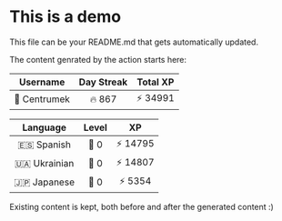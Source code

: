 # This is a demo

This file can be your README.md that gets automatically updated.

The content genrated by the action starts here:

<!--START_SECTION:duolingoStats-->
<!-- Automatically generated with https://github.com/centrumek/duolingo-readme-stats-->

| Username | Day Streak | Total XP |
|:---:|:---:|:---:|
| 👤 Centrumek | 🔥 867 | ⚡ 34991 |

| Language | Level | XP |
|:---:|:---:|:---:|
| 🇪🇸 Spanish | 👑 0 | ⚡ 14795 |
| 🇺🇦 Ukrainian | 👑 0 | ⚡ 14807 |
| 🇯🇵 Japanese | 👑 0 | ⚡ 5354 |

<!--END_SECTION:duolingoStats-->

Existing content is kept, both before and after the generated content :)
